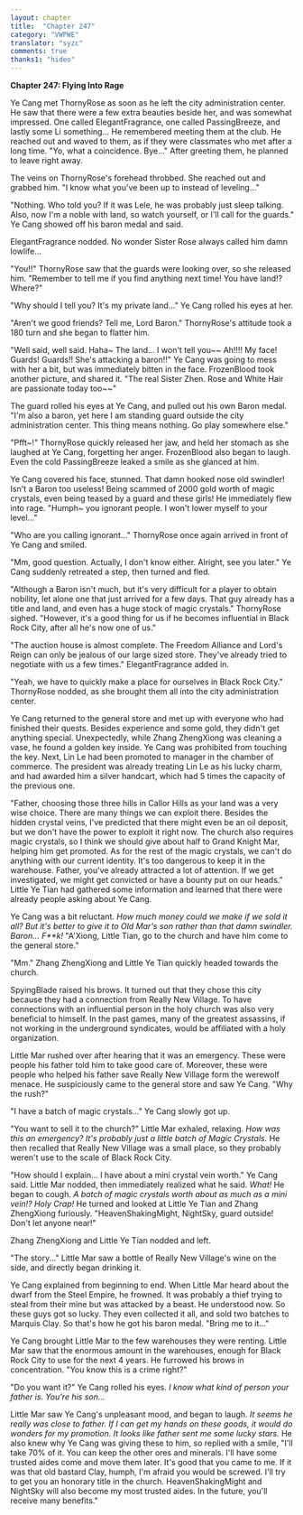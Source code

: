 ```yaml
---
layout: chapter
title:  "Chapter 247"
category: "VWPWE"
translator: "syzc"
comments: true
thanks1: "hideo"
---
```


**Chapter 247: Flying Into Rage**

Ye Cang met ThornyRose as soon as he left the city administration center. He saw that there were a few extra beauties beside her, and was somewhat impressed. One called ElegantFragrance, one called PassingBreeze, and lastly some Li something... He remembered meeting them at the club. He reached out and waved to them, as if they were classmates who met after a long time. "Yo, what a coincidence. Bye..." After greeting them, he planned to leave right away.

The veins on ThornyRose's forehead throbbed. She reached out and grabbed him. "I know what you've been up to instead of leveling..."

"Nothing. Who told you? If it was Lele, he was probably just sleep talking. Also, now I'm a noble with land, so watch yourself, or I'll call for the guards." Ye Cang showed off his baron medal and said.

ElegantFragrance nodded. No wonder Sister Rose always called him damn lowlife...

"You!!" ThornyRose saw that the guards were looking over, so she released him. "Remember to tell me if you find anything next time! You have land!? Where?"

"Why should I tell you? It's my private land..." Ye Cang rolled his eyes at her.

"Aren't we good friends? Tell me, Lord Baron." ThornyRose's attitude took a 180 turn and she began to flatter him.

"Well said, well said. Haha~ The land... I won't tell you~~ Ah!!!! My face! Guards! Guards!! She's attacking a baron!!" Ye Cang was going to mess with her a bit, but was immediately bitten in the face. FrozenBlood took another picture, and shared it. "The real Sister Zhen. Rose and White Hair are passionate today too~~"

The guard rolled his eyes at Ye Cang, and pulled out his own Baron medal. "I'm also a baron, yet here I am standing guard outside the city administration center. This thing means nothing. Go play somewhere else."

"Pfft~!" ThornyRose quickly released her jaw, and held her stomach as she laughed at Ye Cang, forgetting her anger. FrozenBlood also began to laugh. Even the cold PassingBreeze leaked a smile as she glanced at him. 

Ye Cang covered his face, stunned. That damn hooked nose old swindler! Isn't a Baron too useless! Being scammed of 2000 gold worth of magic crystals, even being teased by a guard and these girls! He immediately flew into rage. "Humph~ you ignorant people. I won't lower myself to your level..." 

"Who are you calling ignorant..." ThornyRose once again arrived in front of Ye Cang and smiled.

"Mm, good question. Actually, I don't know either. Alright, see you later." Ye Cang suddenly retreated a step, then turned and fled.

"Although a Baron isn't much, but it's very difficult for a player to obtain nobility, let alone one that just arrived for a few days. That guy already has a title and land, and even has a huge stock of magic crystals." ThornyRose sighed. "However, it's a good thing for us if he becomes influential in Black Rock City, after all he's now one of us."

"The auction house is almost complete. The Freedom Alliance and Lord's Reign can only be jealous of our large sized store. They've already tried to negotiate with us a few times." ElegantFragrance added in.

"Yeah, we have to quickly make a place for ourselves in Black Rock City." ThornyRose nodded, as she brought them all into the city administration center.

Ye Cang returned to the general store and met up with everyone who had finished their quests. Besides experience and some gold, they didn't get anything special. Unexpectedly, while Zhang ZhengXiong was cleaning a vase, he found a golden key inside. Ye Cang was prohibited from touching the key. Next, Lin Le had been promoted to manager in the chamber of commerce. The president was already treating Lin Le as his lucky charm, and had awarded him a silver handcart, which had 5 times the capacity of the previous one.

"Father, choosing those three hills in Callor Hills as your land was a very wise choice. There are many things we can exploit there. Besides the hidden crystal veins, I've predicted that there might even be an oil deposit, but we don't have the power to exploit it right now. The church also requires magic crystals, so I think we should give about half to Grand Knight Mar, helping him get promoted. As for the rest of the magic crystals, we can't do anything with our current identity. It's too dangerous to keep it in the warehouse. Father, you've already attracted a lot of attention. If we get investigated, we might get convicted or have a bounty put on our heads." Little Ye Tian had gathered some information and learned that there were already people asking about Ye Cang.

Ye Cang was a bit reluctant. *How much money could we make if we sold it all? But it's better to give it to Old Mar's son rather than that damn swindler. Baron... F\*\*k!* "A'Xiong, Little Tian, go to the church and have him come to the general store."

"Mm." Zhang ZhengXiong and Little Ye Tian quickly headed towards the church.

SpyingBlade raised his brows. It turned out that they chose this city because they had a connection from Really New Village. To have connections with an influential person in the holy church was also very beneficial to himself. In the past games, many of the greatest assassins, if not working in the underground syndicates, would be affiliated with a holy organization.

Little Mar rushed over after hearing that it was an emergency. These were people his father told him to take good care of. Moreover, these were people who helped his father save Really New Village form the werewolf menace. He suspiciously came to the general store and saw Ye Cang. "Why the rush?"

"I have a batch of magic crystals..." Ye Cang slowly got up.

"You want to sell it to the church?" Little Mar exhaled, relaxing. *How was this an emergency? It's probably just a little batch of Magic Crystals.* He then recalled that Really New Village was a small place, so they probably weren't use to the scale of Black Rock City.

"How should I explain... I have about a mini crystal vein worth." Ye Cang said. Little Mar nodded, then immediately realized what he said. *What!* He began to cough. *A batch of magic crystals worth about as much as a mini vein!? Holy Crap!* He turned and looked at Little Ye Tian and Zhang ZhengXiong furiously. "HeavenShakingMight, NightSky, guard outside! Don't let anyone near!" 

Zhang ZhengXiong and Little Ye Tian nodded and left.

"The story..." Little Mar saw a bottle of Really New Village's wine on the side, and directly began drinking it.

Ye Cang explained from beginning to end. When Little Mar heard about the dwarf from the Steel Empire, he frowned. It was probably a thief trying to steal from their mine but was attacked by a beast. He understood now. So these guys got so lucky. They even collected it all, and sold two batches to Marquis Clay. So that's how he got his baron medal. "Bring me to it..."

Ye Cang brought Little Mar to the few warehouses they were renting. Little Mar saw that the enormous amount in the warehouses, enough for Black Rock City to use for the next 4 years. He furrowed his brows in concentration. "You know this is a crime right?"

"Do you want it?" Ye Cang rolled his eyes. *I know what kind of person your father is. You're his son...*

Little Mar saw Ye Cang's unpleasant mood, and began to laugh. *It seems he really was close to father. If I can get my hands on these goods, it would do wonders for my promotion. It looks like father sent me some lucky stars.* He also knew why Ye Cang was giving these to him, so replied with a smile, "I'll take 70% of it. You can keep the other ores and minerals. I'll have some trusted aides come and move them later. It's good that you came to me. If it was that old bastard Clay, humph, I'm afraid you would be screwed. I'll try to get you an honorary title in the church. HeavenShakingMight and NightSky will also become my most trusted aides. In the future, you'll receive many benefits."
